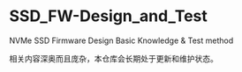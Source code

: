 # SSD_FW-Design_and_Test
NVMe SSD Firmware Design Basic Knowledge &amp; Test method

相关内容深奥而且庞杂，本仓库会长期处于更新和维护状态。
